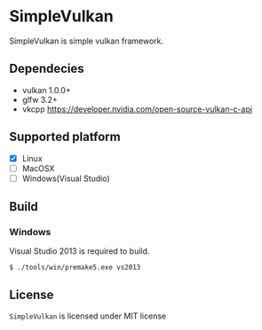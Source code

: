 # SimpleVulkan

SimpleVulkan is simple vulkan framework.  

## Dependecies

* vulkan 1.0.0+
* glfw 3.2+
* vkcpp <https://developer.nvidia.com/open-source-vulkan-c-api>

## Supported platform

* [x] Linux
* [ ] MacOSX
* [ ] Windows(Visual Studio)

## Build

### Windows

Visual Studio 2013 is required to build.

    $ ./tools/win/premake5.exe vs2013

## License

`SimpleVulkan` is licensed under MIT license
